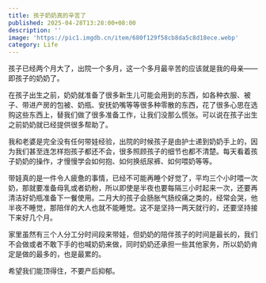 ```yaml
---
title: 孩子奶奶真的辛苦了
published: 2025-04-28T13:28:00+08:00
description: ''
image: 'https://pic1.imgdb.cn/item/680f129f58cb8da5c8d18ece.webp'
category: Life
---
```

孩子已经两个月大了，出院一个多月，这一个多月最辛苦的应该就是我的母亲——即孩子的奶奶了。

在孩子出生之前，奶奶就准备了很多新生儿可能会用到的东西，如各种衣服、被子、带进产房的包被、奶瓶、安抚奶嘴等等很多种零散的东西，花了很多心思在选购这些东西上，替我们做了很多准备工作，让我们没那么慌张。可以说在孩子出生之前奶奶就已经提供很多帮助了。

我和老婆是完全没有任何带娃经验，出院的时候孩子是由护士递到奶奶手上的，因为我们甚至连怎样抱孩子都还不会，很多照顾孩子的细节也都不清楚。每天看着孩子奶奶的操作，才慢慢学会如何抱、如何换纸尿裤、如何喂奶等等。

带娃真的是一件令人疲惫的事情，已经不可能再睡个好觉了，平均三个小时喂一次奶，那就要准备母乳或者奶粉，所以即使是半夜也要每隔三小时起来一次，还要再清洁好奶瓶准备下一餐使用。二月大的孩子会肠胀气肠绞痛之类的，经常会哭，他半夜不睡觉，那陪伴的大人也就不能睡觉。这不是坚持一两天就行的，还要坚持接下来好几个月。

家里虽然有三个人分工分时间段来带娃，但奶奶的陪伴孩子的时间是最长的，我们不会做或者不敢下手的也喊奶奶来做，同时奶奶还承担一些其他家务，所以奶奶肯定是做的最多的，也是最累的。

希望我们能顶得住，不要产后抑郁。
